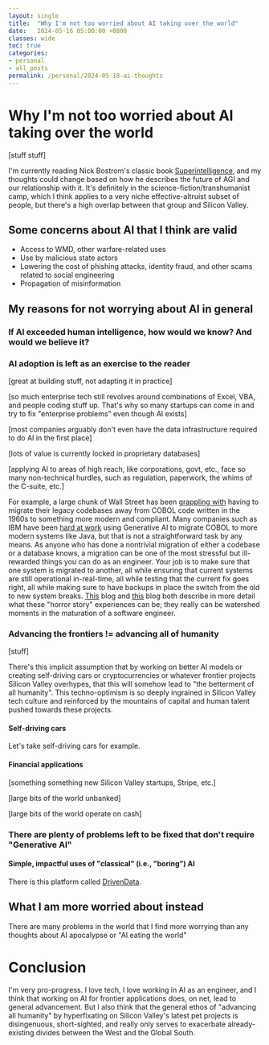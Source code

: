 ```yaml
---
layout: single
title:  "Why I'm not too worried about AI taking over the world"
date:   2024-05-16 05:00:00 +0800
classes: wide
toc: true
categories:
- personal
- all_posts
permalink: /personal/2024-05-18-ai-thoughts
---
```


# Why I'm not too worried about AI taking over the world
[stuff stuff]

I'm currently reading Nick Bostrom's classic book [Superintelligence](https://www.goodreads.com/en/book/show/20527133), and my thoughts could change based on how he describes the future of AGI and our relationship with it. It's definitely in the science-fiction/transhumanist camp, which I think applies to a very niche effective-altruist subset of people, but there's a high overlap between that group and Silicon Valley.

## Some concerns about AI that I think are valid
- Access to WMD, other warfare-related uses
- Use by malicious state actors
- Lowering the cost of phishing attacks, identity fraud, and other scams related to social engineering
- Propagation of misinformation

## My reasons for not worrying about AI in general

### If AI exceeded human intelligence, how would we know? And would we believe it?

### AI adoption is left as an exercise to the reader
[great at building stuff, not adapting it in practice]

[so much enterprise tech still revolves around combinations of Excel, VBA, and people coding stuff up. That's why so many startups can come in and try to fix "enterprise problems" even though AI exists]

[most companies arguably don't even have the data infrastructure required to do AI in the first place]

[lots of value is currently locked in proprietary databases]

[applying AI to areas of high reach, like corporations, govt, etc., face so many non-technical hurdles, such as regulation, paperwork, the whims of the C-suite, etc.]

For example, a large chunk of Wall Street has been [grappling with](https://finance.yahoo.com/news/wall-street-cobol-cowboys-spread-105830995.html) having to migrate their legacy codebases away from COBOL code written in the 1960s to something more modern and compliant. Many companies such as IBM have been [hard at work](https://www.ciodive.com/news/banks-leverage-generative-AI-cobol-coding-assistants/703988/) using Generative AI to migrate COBOL to more modern systems like Java, but that is not a straightforward task by any means. As anyone who has done a nontrivial migration of either a codebase or a database knows, a migration can be one of the most stressful but ill-rewarded things you can do as an engineer. Your job is to make sure that one system is migrated to another, all while ensuring that current systems are still operational in-real-time, all while testing that the current fix goes right, all while making sure to have backups in place the switch from the old to new system breaks. [This](https://www.alibabacloud.com/tech-news/a/database_migration/guh6vm4vpd-migration-war-stories-when-database-moves-go-wrong) blog and [this](https://www.consegna.cloud/news/cloud-migration-war-stories/) blog both describe in more detail what these "horror story" experiences can be; they really can be watershed moments in the maturation of a software engineer.

### Advancing the frontiers != advancing all of humanity
[stuff]

There's this implicit assumption that by working on better AI models or creating self-driving cars or cryptocurrencies or whatever frontier projects Silicon Valley overhypes, that this will somehow lead to "the betterment of all humanity". This techno-optimism is so deeply ingrained in Silicon Valley tech culture and reinforced by the mountains of capital and human talent pushed towards these projects.

#### Self-driving cars
Let's take self-driving cars for example.

#### Financial applications
[something something new Silicon Valley startups, Stripe, etc.]

[large bits of the world unbanked]

[large bits of the world operate on cash]

### There are plenty of problems left to be fixed that don't require "Generative AI"

#### Simple, impactful uses of "classical" (i.e., "boring") AI

There is this platform called [DrivenData](https://www.drivendata.org/).

## What I am more worried about instead
There are many problems in the world that I find more worrying than any thoughts about AI apocalypse or "AI eating the world"

# Conclusion
I'm very pro-progress. I love tech, I love working in AI as an engineer, and I think that working on AI for frontier applications does, on net, lead to general advancement. But I also think that the general ethos of "advancing all humanity" by hyperfixating on Silicon Valley's latest pet projects is disingenuous, short-sighted, and really only serves to exacerbate already-existing divides between the West and the Global South.
